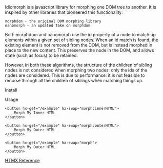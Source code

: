 Idiomorph is a javascript library for morphing one DOM tree to another. It is inspired by other libraries that pioneered this functionality:

    morphdom - the original DOM morphing library
    nanomorph - an updated take on morphdom

Both morphdom and nanomorph use the id property of a node to match up elements within a given set of sibling nodes. When an id match is found, the existing element is not removed from the DOM, but is instead morphed in place to the new content. This preserves the node in the DOM, and allows state (such as focus) to be retained.

However, in both these algorithms, the structure of the children of sibling nodes is not considered when morphing two nodes: only the ids of the nodes are considered. This is due to performance: it is not feasible to recurse through all the children of siblings when matching things up.

Install
<script src="https://unpkg.com/idiomorph/dist/idiomorph-ext.min.js"></script>

Usage
<div hx-ext="morph">

    <button hx-get="/example" hx-swap="morph:innerHTML">
        Morph My Inner HTML
    </button>

    <button hx-get="/example" hx-swap="morph:outerHTML">
        Morph My Outer HTML
    </button>

    <button hx-get="/example" hx-swap="morph">
        Morph My Outer HTML
    </button>

</div>

[HTMX Reference](https://github.com/bigskysoftware/idiomorph)
